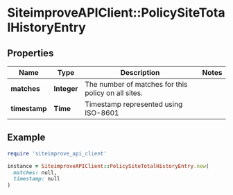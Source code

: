# SiteimproveAPIClient::PolicySiteTotalHistoryEntry

## Properties

| Name | Type | Description | Notes |
| ---- | ---- | ----------- | ----- |
| **matches** | **Integer** | The number of matches for this policy on all sites. |  |
| **timestamp** | **Time** | Timestamp represented using ISO-8601 |  |

## Example

```ruby
require 'siteimprove_api_client'

instance = SiteimproveAPIClient::PolicySiteTotalHistoryEntry.new(
  matches: null,
  timestamp: null
)
```

